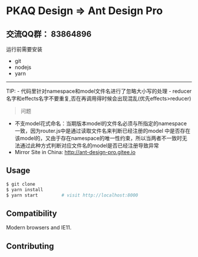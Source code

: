 # PKAQ Design => Ant Design Pro

## 交流QQ群： 83864896

运行前需要安装 
- git
- nodejs
- yarn

---

TIP: - 代码里针对namespace和model文件名进行了忽略大小写的处理
     - reducer名字和effects名字不要重复,否在再调用得时候会出现混乱(优先effects>reducer)

>问题
- 不支model花式命名：当期版本model的文件名必须与所指定的namespace一致，因为router.js中是通过读取文件名来判断已经注册的model
  中是否存在该model的，又由于存在namespace的唯一性约束，所以当两者不一致时无法通过此种方式判断对应文件名的model是否已经注册导致异常
- Mirror Site in China: http://ant-design-pro.gitee.io


## Usage
```bash
$ git clone 
$ yarn install
$ yarn start         # visit http://localhost:8000
```

## Compatibility
Modern browsers and IE11.

## Contributing

